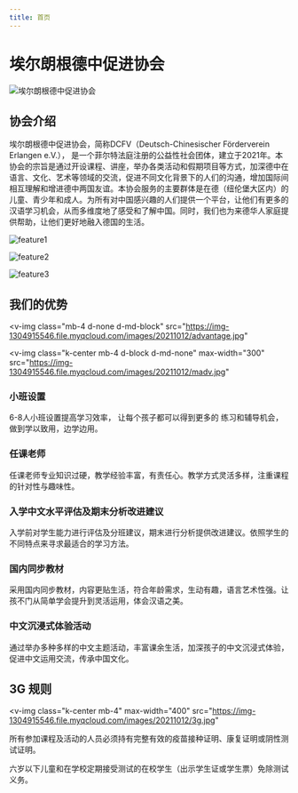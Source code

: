 ```yaml
---
title: 首页
---
```


# 埃尔朗根德中促进协会

![埃尔朗根德中促进协会](https://img-1304915546.file.myqcloud.com/images/20211012/banner.jpg)

## 协会介绍

埃尔朗根德中促进协会，简称DCFV（Deutsch-Chinesischer Förderverein Erlangen e.V.）， 是一个菲尔特法庭注册的公益性社会团体，建立于2021年。本协会的宗旨是通过开设课程、讲座，举办各类活动和假期项目等方式，加深德中在语言、文化、艺术等领域的交流，促进不同文化背景下的人们的沟通，增加国际间相互理解和增进德中两国友谊。本协会服务的主要群体是在德（纽伦堡大区内）的儿童、青少年和成人。为所有对中国感兴趣的人们提供一个平台，让他们有更多的汉语学习机会，从而多维度地了感受和了解中国。同时，我们也为来德华人家庭提供帮助，让他们更好地融入德国的生活。

<section class="v-imgresponse-3 mb-4">

![feature1](https://img-1304915546.file.myqcloud.com/images/20210530/feature1.png)

![feature2](https://img-1304915546.file.myqcloud.com/images/20210530/feature2.png)

![feature3](https://img-1304915546.file.myqcloud.com/images/20210530/feature3.png)

</section>

## 我们的优势

<v-img
  class="mb-4 d-none d-md-block"
  src="https://img-1304915546.file.myqcloud.com/images/20211012/advantage.jpg"
></v-img>

<v-img
  class="k-center mb-4 d-block d-md-none"
  max-width="300"
  src="https://img-1304915546.file.myqcloud.com/images/20211012/madv.jpg"
></v-img>

<div class="mb-4 d-block d-md-none">
  <h3>小班设置</h3>
  <p>6-8人小班设置提高学习效率， 让每个孩子都可以得到更多的 练习和辅导机会，做到学以致用，边学边用。</p>
  <h3>任课老师</h3>
  <p>任课老师专业知识过硬，教学经验丰富，有责任心。教学方式灵活多样，注重课程的针对性与趣味性。</p>
  <h3>入学中文水平评估及期末分析改进建议</h3>
  <p>入学前对学生能力进行评估及分班建议，期末进行分析提供改进建议。依照学生的不同特点来寻求最适合的学习方法。</p>
  <h3>国内同步教材</h3>
  <p>采用国内同步教材，内容更贴生活，符合年龄需求，生动有趣，语言艺术性强。让孩不门从简单学会提升到灵活运用，体会汉语之美。</p>
  <h3>中文沉浸式体验活动</h3>
  <p>通过举办多种多样的中文主题活动，丰富课余生活，加深孩子的中文沉浸式体验，促进中文运用交流，传承中国文化。</p>
</div>

## 3G 规则

<v-img
  class="k-center mb-4"
  max-width="400"
  src="https://img-1304915546.file.myqcloud.com/images/20211012/3g.jpg"
></v-img>

所有参加课程及活动的人员必须持有完整有效的疫苗接种证明、康复证明或阴性测试证明。

六岁以下儿童和在学校定期接受测试的在校学生（出示学生证或学生票）免除测试义务。
